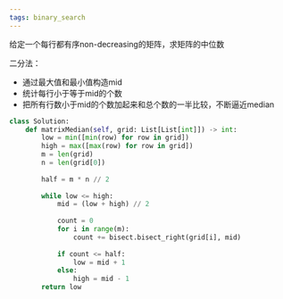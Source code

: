 ```yaml
---
tags: binary_search
---
```


给定一个每行都有序non-decreasing的矩阵，求矩阵的中位数

二分法：
- 通过最大值和最小值构造mid
- 统计每行小于等于mid的个数
- 把所有行数小于mid的个数加起来和总个数的一半比较，不断逼近median


```py
class Solution:
    def matrixMedian(self, grid: List[List[int]]) -> int:
        low = min([min(row) for row in grid])
        high = max([max(row) for row in grid])
        m = len(grid)
        n = len(grid[0])
        
        half = m * n // 2
        
        while low <= high:
            mid = (low + high) // 2
            
            count = 0
            for i in range(m):
                count += bisect.bisect_right(grid[i], mid)
            
            if count <= half:
                low = mid + 1
            else:
                high = mid - 1
        return low
```